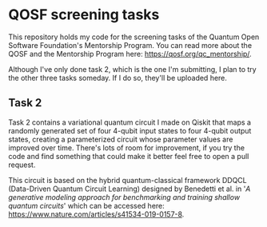 # QOSF screening tasks

This repository holds my code for the screening tasks of the Quantum Open Software Foundation's Mentorship Program. You can read more about the QOSF and the Mentorship Program here: <https://qosf.org/qc_mentorship/>.

Although I've only done task 2, which is the one I'm submitting, I plan to try the other three tasks someday. If I do so, they'll be uploaded here.

## Task 2

Task 2 contains a variational quantum circuit I made on Qiskit that maps a randomly generated set of four 4-qubit input states to four 4-qubit output states, creating a parameterized circuit whose parameter values are improved over time. There's lots of room for improvement, if you try the code and find something that could make it better feel free to open a pull request.

This circuit is based on the hybrid quantum-classical framework DDQCL (Data-Driven Quantum Circuit Learning) designed by Benedetti et al. in '*A generative modeling approach for benchmarking and training shallow quantum circuits*' which can be accessed here: <https://www.nature.com/articles/s41534-019-0157-8>.
